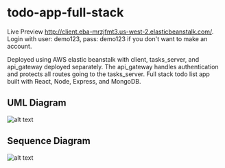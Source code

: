 # todo-app-full-stack

Live Preview http://client.eba-mrzjfmt3.us-west-2.elasticbeanstalk.com/. Login with user: demo123, pass: demo123 if you don't want to make an account.

Deployed using AWS elastic beanstalk with client, tasks_server, and api_gateway deployed separately.
The api_gateway handles authentication and protects all routes going to the tasks_server.
Full stack todo list app built with React, Node, Express, and MongoDB.

## UML Diagram

![alt text](https://github.com/piercef256/todo-app-full-stack/blob/main/documentation/uml0.svg?raw=true)

## Sequence Diagram

![alt text](https://github.com/piercef256/todo-app-full-stack/blob/main/documentation/sequence0.svg?raw=true)
